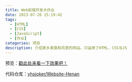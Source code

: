 ```yaml
---
title: Web前端开发大作业
date: 2023-07-26 15:19:42
tags:
  - [HTML]
  - [CSS]
  - [JavaScript]
  - [作业]
categories: 项目
description: 介绍家乡美食和风景的网站，只运用了HTML，CSS与JS
---
```


预览：[戳此处来看一下效果吧！](https://web-yhsjoker.netlify.app/)

代码仓库：[yhsjoker/Website-Henan](https://github.com/yhsjoker/Website-Henan)
